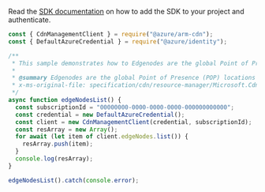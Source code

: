 Read the [SDK documentation](https://github.com/Azure/azure-sdk-for-js/blob/%40azure%2Farm-cdn_7.0.0/sdk/cdn/arm-cdn/README.md) on how to add the SDK to your project and authenticate.

```javascript
const { CdnManagementClient } = require("@azure/arm-cdn");
const { DefaultAzureCredential } = require("@azure/identity");

/**
 * This sample demonstrates how to Edgenodes are the global Point of Presence (POP) locations used to deliver CDN content to end users.
 *
 * @summary Edgenodes are the global Point of Presence (POP) locations used to deliver CDN content to end users.
 * x-ms-original-file: specification/cdn/resource-manager/Microsoft.Cdn/stable/2021-06-01/examples/EdgeNodes_List.json
 */
async function edgeNodesList() {
  const subscriptionId = "00000000-0000-0000-0000-000000000000";
  const credential = new DefaultAzureCredential();
  const client = new CdnManagementClient(credential, subscriptionId);
  const resArray = new Array();
  for await (let item of client.edgeNodes.list()) {
    resArray.push(item);
  }
  console.log(resArray);
}

edgeNodesList().catch(console.error);
```
